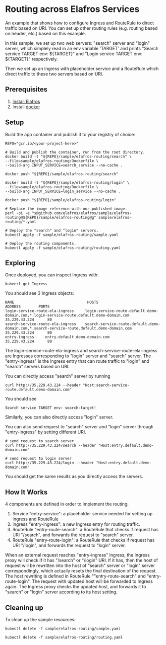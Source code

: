 # Routing across Elafros Services

An example that shows how to configure Ingress and RouteRule to direct traffic based on URI. You can set up other routing rules (e.g. routing based on header, etc.) based on this example.

In this sample, we set up two web servers: "search" server and "login" server, which simplely read
in an env variable 'TARGET' and prints "Search service TARGET env: ${TARGET}" and "Login service TARGET env: ${TARGET}" respectively.

Then we set up an Ingress with placeholder service and a RouteRule which direct traffic to these two servers based on URI.

## Prerequisites

1. [Install Elafros](https://github.com/elafros/install/blob/master/README.md)
1. Install [docker](https://www.docker.com/)

## Setup

Build the app container and publish it to your registry of choice:

```shell
REPO="gcr.io/<your-project-here>"

# Build and publish the container, run from the root directory.
docker build -t "${REPO}/sample/elafros-routing/search" \
--file=sample/elafros-routing/Dockerfile \
--build-arg INPUT_SERVICE=search_service --no-cache .

docker push "${REPO}/sample/elafros-routing/search"

docker build -t "${REPO}/sample/elafros-routing/login" \
--file=sample/elafros-routing/Dockerfile \
--build-arg INPUT_SERVICE=login_service --no-cache .

docker push "${REPO}/sample/elafros-routing/login"

# Replace the image reference with our published image.
perl -pi -e "s@github.com/elafros/elafros/sample/elafros-routing@${REPO}/sample/elafros-routing@g" sample/elafros-routing/*.yaml

# Deploy the "search" and "login" servers.
kubectl apply -f sample/elafros-routing/sample.yaml

# Deploy the routing components.
kubectl apply -f sample/elafros-routing/routing.yaml
```

## Exploring
Once deployed, you can inspect Ingress with:

```shell
kubectl get Ingress
```

You should see 3 Ingress objects:
```
NAME                                 HOSTS                                                                                         ADDRESS        PORTS
login-service-route-ela-ingress     login-service-route.default.demo-domain.com,*.login-service-route.default.demo-domain.com    35.229.43.224      80
search-service-route-ela-ingress    search-service-route.default.demo-domain.com,*.search-service-route.default.demo-domain.com   35.229.43.224      80
entry-ingress     entry.default.demo-domain.com                                        35.229.43.224      80
```
The login-service-route-ela-ingress and search-service-route-ela-ingress are Ingresses corresponding to "login" server and "search" server.
The "entry-ingress" is the Ingress entry that can route traffic to "login" and "search" servers based on URI.

You can directly access "search" server by running
```shell
curl http://35.229.43.224 --header "Host:search-service-route.default.demo-domain.com"
```
You should see
```
Search service TARGET env: search-target!
```
Similarly, you can also directly access "login" server.

You can also send request to "search" server and "login" server through "entry-ingress" by setting different URI.
```shell
# send request to search server
curl http://35.229.43.224/search --header "Host:entry.default.demo-domain.com"

# send request to login server
curl http://35.229.43.224/login --header "Host:entry.default.demo-domain.com"
```
You should get the same results as you directly access the servers.


## How It Works
4 components are defined in order to implement the routing.
1. Service "entry-service": a placeholder service needed for setting up Ingress and RouteRule
2. Ingress "entry-ingress": a new Ingress entry for routing traffic.
3. RouteRule "entry-route-search": a RouteRule that checks if request has URI "/search", and forwards the request to "search" server.
4. RouteRule "entry-route-login": a RouteRule that checks if request has URI "/login", and forwards the request to "login" server.

When an external request reaches "entry-ingress" Ingress, the Ingress proxy will check if it has "/search" or "/login" URI. If it has, then the host of request will be rewritten into the host of "search" server or "login" server correspondingly, which actually resets the final destination of the request. The host rewriting is defined in RouteRule ""entry-route-search" and "entry-route-login".
The request with updated host will be forwarded to Ingress again. The Ingress proxy checks the updated host, and forwards it to "search" or "login" server according to its host setting.

## Cleaning up

To clean up the sample resources:

```shell
kubectl delete -f sample/elafros-routing/sample.yaml

kubectl delete -f sample/elafros-routing/routing.yaml
```
